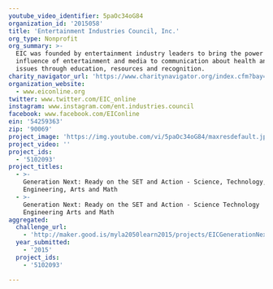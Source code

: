 ```yaml
---
youtube_video_identifier: 5paOc34oG84
organization_id: '2015058'
title: 'Entertainment Industries Council, Inc.'
org_type: Nonprofit
org_summary: >-
  EIC was founded by entertainment industry leaders to bring the power and
  influence of entertainment and media to communication about health and social
  issues through education, resources and recognition.
charity_navigator_url: 'https://www.charitynavigator.org/index.cfm?bay=search.profile&ein=54259363'
organization_website:
  - www.eiconline.org
twitter: www.twitter.com/EIC_online
instagram: www.instagram.com/ent.industries.council
facebook: www.facebook.com/EIConline
ein: '54259363'
zip: '90069'
project_image: 'https://img.youtube.com/vi/5paOc34oG84/maxresdefault.jpg'
project_video: ''
project_ids:
  - '5102093'
project_titles:
  - >-
    Generation Next: Ready on the SET and Action - Science, Technology,
    Engineering, Arts and Math
  - >-
    Generation Next: Ready on the SET and Action - Science Technology
    Engineering Arts and Math
aggregated:
  challenge_url:
    - 'http://maker.good.is/myla2050learn2015/projects/EICGenerationNext.html'
  year_submitted:
    - '2015'
  project_ids:
    - '5102093'

---
```

